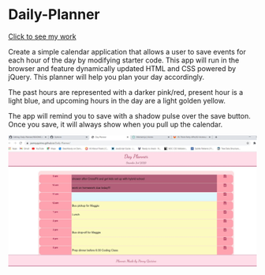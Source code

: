 # Daily-Planner

<a href="https://pennyquirino.github.io/Daily-Planner/">Click to see my work</a> 

Create a simple calendar application that allows a user to save events for each hour of the day by modifying starter code. This app will run in the browser and feature dynamically updated HTML and CSS powered by jQuery.
This planner will help you plan your day accordingly.
<p>
  
  The past hours are represented with a darker pink/red, present hour is a light blue, and upcoming hours in the day are a light golden yellow. 
  
<p>
  
  The app will remind you to save with a shadow pulse over the save button. Once you save, it will always show when you pull up the calendar. 





![](./images/planner.JPG)



